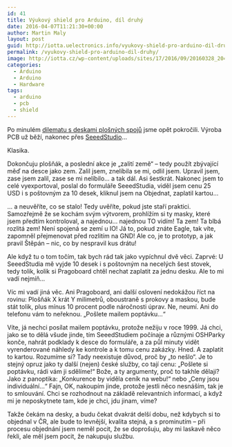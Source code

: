 ```yaml
---
id: 41
title: Výukový shield pro Arduino, díl druhý
date: 2016-04-07T11:21:30+00:00
author: Martin Maly
layout: post
guid: http://iotta.uelectronics.info/vyukovy-shield-pro-arduino-dil-druhy/
permalink: /vyukovy-shield-pro-arduino-dil-druhy/
image: http://iotta.cz/wp-content/uploads/sites/17/2016/09/20160328_204219.jpg
categories:
  - Arduino
  - Arduino
  - Hardware
tags:
  - arduino
  - pcb
  - shield
---
```

Po minulém [dilematu s deskami plošných spojů](http://retrocip.uelectronics.info/vyukovy-shield-pro-arduino-dil-prvni/) jsme opět pokročili. Výroba PCB už běží, nakonec přes [SeeedStudio](http://www.seeedstudio.com/service/index.php?r=pcb)&#8230;

Klasika.

Dokončuju plošňák, a poslední akce je &#8222;zalití země&#8220; &#8211; tedy použít zbývající měď na desce jako zem. Zalil jsem, znelíbila se mi, odlil jsem. Upravil jsem, zase jsem zalil, zase se mi nelíbilo&#8230; a tak dál. Asi šestkrát. Nakonec jsem to celé vyexportoval, poslal do formuláře SeeedStudia, viděl jsem cenu 25 USD i s poštovným za 10 desek, kliknul jsem na Objednat, zaplatil kartou&#8230;

&#8230; a neuvěříte, co se stalo! Tedy uvěříte, pokud jste staří praktici. Samozřejmě že se kochám svým výtvorem, prohlížím si ty masky, které jsem předtím kontroloval, a najednou&#8230; najednou TO vidím! Ta zem! Ta blbá rozlitá zem! Není spojená se zemí u IO! Já to, pokud znáte Eagle, tak víte, zapomněl přejmenovat před rozlitím na GND! Ale co, je to prototyp, a jak pravil Štěpán &#8211; nic, co by nespravil kus drátu!

Ale když tu o tom točím, tak bych rád tak jako vypíchnul dvě věci. Zaprvé: U SeeedStudia mě vyjde 10 desek i s poštovným na necelých šest stovek, tedy tolik, kolik si Pragoboard chtěl nechat zaplatit za jednu desku. Ale to mi vadí nejmíň&#8230;

Víc mi vadí jiná věc. Ani Pragoboard, ani další oslovení nedokážou říct na rovinu: Plošňák X krát Y milimetrů, oboustraně s prokovy a maskou, bude stát tolik, plus mínus 10 procent podle náročnosti úprav. Ne, neumí. Ani do telefonu vám to neřeknou. &#8222;Pošlete mailem poptávku&#8230;&#8220;

Víte, já nechci posílat mailem poptávku, protože nežiju v roce 1999. Já chci, jako se to dělá všude jinde, tím SeeedStudiem počínaje a různými OSHParky konče, nahrát podklady k desce do formuláře, a za půl minuty vidět vyrenderované náhledy ke kontrole a k tomu cenu zakázky. Hned. A zaplatit to kartou. Rozumíme si? Tady neexistuje důvod, proč by &#8222;to nešlo&#8220;. Je to stejný opruz jako ty další (nejen) české služby, co tají cenu: &#8222;Pošlete si poptávku, rádi vám ji sdělíme!&#8220; Bože, a ty argumenty, proč to takhle dělají? Jako z panoptika: &#8222;Konkurence by viděla ceník na webu!&#8220; nebo &#8222;Ceny jsou individuální&#8230;&#8220; Fajn, OK, nakoupím jinde, protože jestli něco nesnáším, tak je to smlouvání. Chci se rozhodnout na základě relevantních informací, a když mi je neposkytnete tam, kde je chci, jdu jinam, víme?

Takže čekám na desky, a budu čekat dvakrát delší dobu, než kdybych si to objednal v ČR, ale bude to levnější, kvalita stejná, a s prominutím &#8211; při procesu objednání jsem neměl pocit, že se doprošuju, aby mi laskavě něco řekli, ale měl jsem pocit, že nakupuju službu.